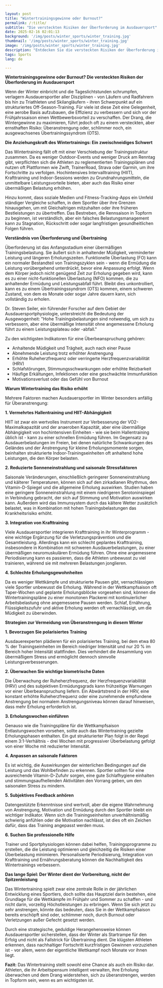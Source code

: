 ```yaml
---

layout: post 
title: "Wintertrainingsgewinne oder Burnout?"
permalink: /:title/ 
subtitle: "Die versteckten Risiken der Überforderung im Ausdauersport"
date: 2025-02-16 02:01:13
background: '/img/posts/winter_sports/winter_training.jpg'
thumbnail: '/img/posts/winter_sports/winter_training.jpg'
image: '/img/posts/winter_sports/winter_training.jpg'
description: "Entdecken Sie die versteckten Risiken der Überforderung im Wintertraining und lernen Sie, wie Sie ein Burnout vermeiden und gleichzeitig Ihre Fortschritte außerhalb der Saison maximieren können."
tags: Sports
lang: de

---
```


**Wintertrainingsgewinne oder Burnout? Die versteckten Risiken der Überforderung im Ausdauersport**

Wenn der Winter einbricht und die Tageslichtstunden schrumpfen, verlagern Ausdauersportler aller Disziplinen - von Läufern und Radfahrern bis hin zu Triathleten und Skilangläufern - ihren Schwerpunkt auf ein strukturiertes Off-Season-Training. Für viele ist diese Zeit eine Gelegenheit, eine aerobe Basis aufzubauen, die Effizienz zu verbessern und sich vor der Frühjahrssaison einen Wettbewerbsvorteil zu verschaffen. Der Drang, die Wintergewinne zu maximieren, führt jedoch oft zu einem versteckten, aber ernsthaften Risiko: Überanstrengung oder, schlimmer noch, ein ausgewachsenes Übertrainingssyndrom (OTS).

**Die Anziehungskraft des Wintertrainings: Ein zweischneidiges Schwert**

Das Wintertraining fällt oft mit einer Verschiebung der Trainingsstruktur zusammen. Da es weniger Outdoor-Events und weniger Druck am Renntag gibt, verpflichten sich die Athleten zu reglementierten Trainingsplänen und nutzen oft Plattformen wie Zwift, TrainerRoad, Strava oder Garmin, um ihre Fortschritte zu verfolgen. Hochintensives Intervalltraining (HIIT), Krafttraining und Indoor-Sessions werden zu Grundnahrungsmitteln, die unmittelbare Leistungsvorteile bieten, aber auch das Risiko einer übermäßigen Belastung erhöhen.

Hinzu kommt, dass soziale Medien und Fitness-Tracking-Apps ein Umfeld ständiger Vergleiche schaffen, in dem Sportler über ihre Grenzen hinausgehen, um mit Gleichaltrigen mitzuhalten oder ihre früheren Bestleistungen zu übertreffen. Das Bestreben, die Rennsaison in Topform zu beginnen, ist verständlich, aber ein falsches Belastungsmanagement kann zu Stagnation, Rückschritt oder sogar langfristigen gesundheitlichen Folgen führen.

**Verständnis von Überforderung und Übertraining**

Überforderung ist das Anfangsstadium einer übermäßigen Trainingsbelastung. Sie äußert sich in anhaltender Müdigkeit, verminderter Leistung und längeren Erholungszeiten. Funktionelle Überlastung (FO) kann ein normaler Bestandteil von Trainingszyklen sein - wenn die Ermüdung die Leistung vorübergehend unterdrückt, bevor eine Anpassung erfolgt. Wenn dem Körper jedoch nicht genügend Zeit zur Erholung gegeben wird, kann es zu einer nicht-funktionellen Überlastung (NFO) kommen, die zu anhaltender Ermüdung und Leistungsabfall führt. Bleibt dies unkontrolliert, kann es zu einem Übertrainingssyndrom (OTS) kommen, einem schweren Zustand, von dem es Monate oder sogar Jahre dauern kann, sich vollständig zu erholen.

Dr. Steven Seiler, ein führender Forscher auf dem Gebiet der Ausdauersportphysiologie, unterstreicht die Bedeutung der Ausgewogenheit: "Hohe Trainingsbelastungen sind notwendig, um sich zu verbessern, aber eine übermäßige Intensität ohne angemessene Erholung führt zu einem Leistungsplateau oder -abfall."

Zu den wichtigsten Indikatoren für eine Überbeanspruchung gehören:

- Anhaltende Müdigkeit und Trägheit, auch nach einer Pause
- Abnehmende Leistung trotz erhöhter Anstrengung
- Erhöhte Ruheherzfrequenz oder verringerte Herzfrequenzvariabilität (HRV)
- Schlafstörungen, Stimmungsschwankungen oder erhöhte Reizbarkeit
- Häufige Erkältungen, Infektionen oder eine geschwächte Immunfunktion
- Motivationsverlust oder das Gefühl von Burnout

**Warum Wintertraining das Risiko erhöht**

Mehrere Faktoren machen Ausdauersportler im Winter besonders anfällig für Überanstrengung:

**1\. Vermehrtes Hallentraining und HIIT-Abhängigkeit**

HIIT ist zwar ein wertvolles Instrument zur Verbesserung der VO2-Maximalkapazität und der anaeroben Kapazität, aber eine übermäßige Abhängigkeit von hochintensiven Einheiten - wie sie beim Hallentraining üblich ist - kann zu einer schnellen Ermüdung führen. Im Gegensatz zu Ausdauerbelastungen im Freien, bei denen natürliche Schwankungen des Geländes und der Anstrengung für kleine Erholungsmomente sorgen, beinhalten strukturierte Indoor-Trainingseinheiten oft anhaltend hohe Leistungen, die den Körper belasten.

**2\. Reduzierte Sonneneinstrahlung und saisonale Stressfaktoren**

Saisonale Veränderungen, einschließlich geringerer Sonneneinstrahlung und kälterer Temperaturen, können sich auf den zirkadianen Rhythmus, den Vitamin-D-Spiegel und die allgemeine Erholung auswirken. Studien haben eine geringere Sonneneinstrahlung mit einem niedrigeren Serotoninspiegel in Verbindung gebracht, der sich auf Stimmung und Motivation auswirken kann. Außerdem wird das Immunsystem durch das kältere Wetter zusätzlich belastet, was in Kombination mit hohen Trainingsbelastungen das Krankheitsrisiko erhöht.

**3\. Integration von Krafttraining**

Viele Ausdauersportler integrieren Krafttraining in ihr Winterprogramm - eine wichtige Ergänzung für die Verletzungsprävention und die Gesamtleistung. Allerdings kann ein schlecht geplantes Krafttraining, insbesondere in Kombination mit schweren Ausdauerbelastungen, zu einer übermäßigen neuromuskulären Ermüdung führen. Ohne eine angemessene Periodisierung kann es passieren, dass die Athleten unbewusst zu viel trainieren, während sie mit mehreren Belastungen jonglieren.

**4\. Schlechte Erholungsgewohnheiten**

Da es weniger Wettkämpfe und strukturierte Pausen gibt, vernachlässigen viele Sportler unbewusst die Erholung. Während in der Wettkampfsaison oft Taper-Wochen und geplante Erholungsblöcke vorgesehen sind, können die Wintertrainingspläne zu einer monotonen Plackerei mit kontinuierlicher Arbeitsbelastung ohne angemessene Pausen werden. Schlaf, Ernährung, Flüssigkeitszufuhr und aktive Erholung werden oft vernachlässigt, um die Müdigkeit zu überwinden.

**Strategien zur Vermeidung von Überanstrengung in diesem Winter**

**1\. Bevorzugen Sie polarisiertes Training**

Ausdauerexperten plädieren für ein polarisiertes Training, bei dem etwa 80 % der Trainingseinheiten im Bereich niedriger Intensität und nur 20 % im Bereich hoher Intensität stattfinden. Dies verhindert die Ansammlung von übermäßigem Stress und ermöglicht dennoch sinnvolle Leistungsverbesserungen.

**2\. Überwachen Sie wichtige biometrische Daten**

Die Überwachung der Ruheherzfrequenz, der Herzfrequenzvariabilität (HRV) und des subjektiven Ermüdungsgrads kann frühzeitige Warnungen vor einer Überbeanspruchung liefern. Ein Abwärtstrend in der HRV, eine konstant erhöhte Ruheherzfrequenz oder eine zunehmende empfundene Anstrengung bei normalem Anstrengungsniveau können darauf hinweisen, dass mehr Erholung erforderlich ist.

**3\. Erholungswochen einführen**

Genauso wie die Trainingspläne für die Wettkampfsaison Entlastungswochen vorsehen, sollte auch das Wintertraining gezielte Erholungsphasen enthalten. Ein gut strukturierter Plan folgt in der Regel einem 3:1-Verhältnis - drei Wochen mit progressiver Überbelastung gefolgt von einer Woche mit reduzierter Intensität.

**4\. Anpassen an saisonale Faktoren**

Es ist wichtig, die Auswirkungen der winterlichen Bedingungen auf die Leistung und das Wohlbefinden zu erkennen. Sportler sollten für eine ausreichende Vitamin-D-Zufuhr sorgen, eine gute Schlafhygiene einhalten und stimmungsaufhellenden Aktivitäten den Vorrang geben, um den saisonalen Stress zu mindern.

**5\. Subjektives Feedback anhören**

Datengestützte Erkenntnisse sind wertvoll, aber die eigene Wahrnehmung von Anstrengung, Motivation und Ermüdung durch den Sportler bleibt ein wichtiger Indikator. Wenn sich die Trainingseinheiten unverhältnismäßig schwierig anfühlen oder die Motivation nachlässt, ist dies oft ein Zeichen dafür, dass das Training angepasst werden muss.

**6\. Suchen Sie professionelle Hilfe**

Trainer und Sportphysiologen können dabei helfen, Trainingsprogramme zu erstellen, die die Leistung optimieren und gleichzeitig die Risiken einer Überbelastung minimieren. Personalisierte Periodisierung, Integration von Krafttraining und Ernährungsberatung können die Nachhaltigkeit des Wintertrainings verbessern.

**Das lange Spiel: Der Winter dient der Vorbereitung, nicht der Spitzenleistung**

Das Wintertraining spielt zwar eine zentrale Rolle in der jährlichen Entwicklung eines Sportlers, doch sollte das Hauptziel darin bestehen, eine Grundlage für die Wettkämpfe im Frühjahr und Sommer zu schaffen - und nicht darin, vorzeitig Höchstleistungen zu erbringen. Wenn Sie sich jetzt zu sehr anstrengen, könnte das bedeuten, dass Sie in der Wettkampfsaison bereits erschöpft sind oder, schlimmer noch, durch Burnout oder Verletzungen außer Gefecht gesetzt werden.

Durch eine strategische, geduldige Herangehensweise können Ausdauersportler sicherstellen, dass der Winter als Startrampe für den Erfolg und nicht als Fallstrick für Übertraining dient. Die klügsten Athleten erkennen, dass nachhaltiger Fortschritt kurzfristigen Gewinnen vorzuziehen ist - vor allem, wenn der eigentliche Wettkampf noch Monate vor ihnen liegt.

**Fazit:** Das Wintertraining stellt sowohl eine Chance als auch ein Risiko dar. Athleten, die ihr Arbeitspensum intelligent verwalten, ihre Erholung überwachen und dem Drang widerstehen, sich zu überanstrengen, werden in Topform sein, wenn es am wichtigsten ist.